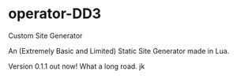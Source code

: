 operator-DD3
============

Custom Site Generator

An (Extremely Basic and Limited) Static Site Generator made in Lua.

Version 0.1.1 out now! What a long road. jk
